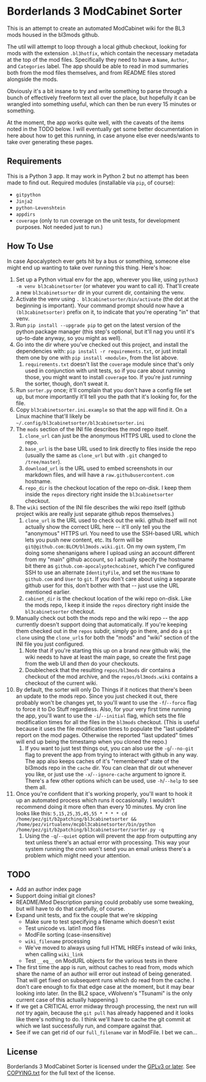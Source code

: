 Borderlands 3 ModCabinet Sorter
===============================

This is an attempt to create an automated ModCabinet wiki for the BL3
mods housed in the bl3mods github.

The util will attempt to loop through a local github checkout, looking for
mods with the extension `.bl3hotfix`, which contain the necessary metadata
at the top of the mod files.  Specifically they need to have a `Name`,
`Author`, and `Categories` label.  The app should be able to read in mod
summaries both from the mod files themselves, and from README files stored
alongside the mods.

Obviously it's a bit insane to try and write something to parse through a
bunch of effectively freeform text all over the place, but hopefully it
can be wrangled into something useful, which can then be run every 15
minutes or something.

At the moment, the app works quite well, with the caveats of the items
noted in the TODO below.  I will eventually get some better documentation
in here about how to get this running, in case anyone else ever needs/wants
to take over generating these pages.

Requirements
------------

This is a Python 3 app.  It may work in Python 2 but no attempt has been
made to find out.  Required modules (installable via `pip`, of course):

- `gitpython`
- `Jinja2`
- `python-Levenshtein`
- `appdirs`
- `coverage` (only to run coverage on the unit tests, for development
  purposes.  Not needed just to run.)

How To Use
----------

In case Apocalyptech ever gets hit by a bus or something, someone else
might end up wanting to take over running this thing.  Here's how:

1. Set up a Python virtual env for the app, wherever you like, using
   `python3 -m venv bl3cabinetsorter` (or whatever you want to call it).
   That'll create a new `bl3cabinetsorter` dir in your current dir,
   containing the venv.
2. Activate the venv using `. bl3cabinetsorter/bin/activate` (the dot
   at the beginning is important).  Your command prompt should now
   have a `(bl3cabinetsorter)` prefix on it, to indicate that you're
   operating "in" that venv.
3. Run `pip install --upgrade pip` to get on the latest version of the
   python package manager (this step's optional, but it'll nag you
   until it's up-to-date anyway, so you might as well).
4. Go into the dir where you've checked out this project, and install
   the dependencies with: `pip install -r requirements.txt`, or just
   install them one by one with `pip install <module>`, from the list
   above.
    1. `requirements.txt` doesn't list the `coverage` module since that's
       only used in conjunction with unit tests, so if you care about
       running those, you might want to install `coverage` too.  If you're
       just *running* the sorter, though, don't sweat it.
5. Run `sorter.py` once; it'll complain that you don't have a config
   file set up, but more importantly it'll tell you the path that it's
   looking for, for the file.
6. Copy `bl3cabinetsorter.ini.example` so that the app will find it.
   On a Linux machine that'll likely be `~/.config/bl3cabinetsorter/bl3cabinetsorter.ini`
7. The `mods` section of the INI file describes the mod repo itself.
    1. `clone_url` can just be the anonymous HTTPS URL used to clone the
       repo.
    2. `base_url` is the base URL used to link directly to files
       inside the repo (usually the same as `clone_url` but with `.git`
       changed to `/tree/master`).
    3. `download_url` is the URL used to embed screenshots in our markdown
       files, and will have a `raw.githubusercontent.com` hostname.
    4. `repo_dir` is the checkout location of the repo on-disk.  I keep
       them inside the `repos` directory right inside the `bl3cabinetsorter`
       checkout.
8. The `wiki` section of the INI file describes the wiki repo itself
   (github project wikis are really just separate github repos themselves.)
    1. `clone_url` is the URL used to check out the wiki.  github itself will
       not actually show the correct URL here -- it'll only tell you the
       "anonymous" HTTPS url.  You need to use the SSH-based URL which lets
       you push new content, etc.  Its form will be `git@github.com:BLCM/bl3mods.wiki.git`.
       On my own system, I'm doing some shenanigans where I upload using
       an account different from my "main" github account,  so I actually
       specify the hostname bit there as `github.com-apocalyptechcabinet`,
       which I've configured SSH to use an alternate `IdentityFile`, and
       set the `HostName` to `github.com` and `User` to `git`.  If you don't
       care about using a separate github user for this, don't bother with
       that -- just use the URL mentioned earlier.
    2. `cabinet_dir` is the checkout location of the wiki repo on-disk.
       Like the mods repo, I keep it inside the `repos` directory right inside
       the `bl3cabinetsorter` checkout.
9. Manually check out both the mods repo and the wiki repo -- the app
   currently doesn't support doing that automatically.  If you're keeping
   them checked out in the `repos` subdir, simply go in there, and do a
   `git clone` using the `clone_url`s for both the "mods" and "wiki" section
   of the INI file you just configured.
    1. Note that if you're starting this up on a brand *new* github wiki, the
       wiki needs to have at least the main page, so create the first page from
       the web UI and *then* do your checkouts.
    2. Doublecheck that the resulting `repos/bl3mods` dir contains a checkout of
       the mod archive, and the `repos/bl3mods.wiki` contains a checkout
       of the current wiki.
10. By default, the sorter will only Do Things if it notices that there's been
    an update to the mods repo.  Since you just checked it out, there probably
    won't be changes yet, to you'll want to use the `-f`/`--force` flag to
    force it to Do Stuff regardless.  Also, for your very first time running
    the app, you'll want to use the `-i`/`--initial` flag, which sets the
    file modification times for all the files in the `bl3mods` checkout.  (This
    is useful because it uses the file modification times to populate the
    "last updated" report on the mod pages.  Otherwise the reported "last
    updated" times will end up being the timestamp when you cloned the repo.)
    1. If you want to just test things out, you can also use the `-g`/`--no-git`
       flag to prevent the app from trying to interact with github in any way.
       The app also keeps caches of it's "remembered" state of the bl3mods repo
       in the `cache` dir.  You can clean that dir out whenever you like, or just
       use the `-x`/`--ignore-cache` argument to ignore it.  There's a few other
       options which can be used, use `-h`/`--help` to see them all.
11. Once you're confident that it's working properly, you'll want to hook it
    up an automated process which runs it occasionally.  I wouldn't recommend
    doing it more often than every 10 minutes.  My cron line looks like this:
    `5,15,25,35,45,55 * * * * cd /home/pez/git/b2patching/bl3cabinetsorter && /home/pez/virtualenv/mcpbl3cabinetsorter/bin/python /home/pez/git/b2patching/bl3cabinetsorter/sorter.py -q`
    1. Using the `-q`/`--quiet` option will prevent the app from outputting any
       text unless there's an actual error with processing.  This way your
       system running the cron won't send you an email unless there's a problem
       which might need your attention.

TODO
----

- Add an author index page
- Support doing initial git clones?
- README/Mod Description parsing could probably use some tweaking,
  but will have to do that carefully, of course.
- Expand unit tests, and fix the couple that we're skipping
  - Make sure to test specifying a filename which doesn't exist
  - Test unicode vs. latin1 mod files
  - ModFile sorting (case-insensitive)
  - `wiki_filename` processing
  - We've moved to always using full HTML HREFs instead of wiki
    links, when calling `wiki_link`
  - Test `__eq__` on ModURL objects for the various tests in there
- The first time the app is run, without caches to read from, mods
  which share the name of an author will error out instead of being
  generated.  That will get fixed on subsequent runs which do read
  from the cache.  I don't care enough to fix that edge case at the
  moment, but it may bear looking into later.  (In the BL2 space,
  vWolvenn's "Tsunami" is the only current case of this actually
  happening.)
- If we get a CRITICAL error midway through processing, the next run
  will *not* try again, because the `git pull` has already happened
  and it looks like there's nothing to do.  I think we'll have to
  cache the git commit at which we last successfully run, and compare
  against that.
- See if we can get rid of our `full_filename` var in ModFile.  I bet
  we can...

License
-------

Borderlands 3 ModCabinet Sorter is licensed under the
[GPLv3 or later](https://www.gnu.org/licenses/quick-guide-gplv3.html).
See [COPYING.txt](COPYING.txt) for the full text of the license.

